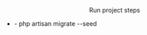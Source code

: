 <p align="center">
    Run project steps
   <ul>
       <li> - php artisan migrate --seed</li>
   </ul>
</p>
